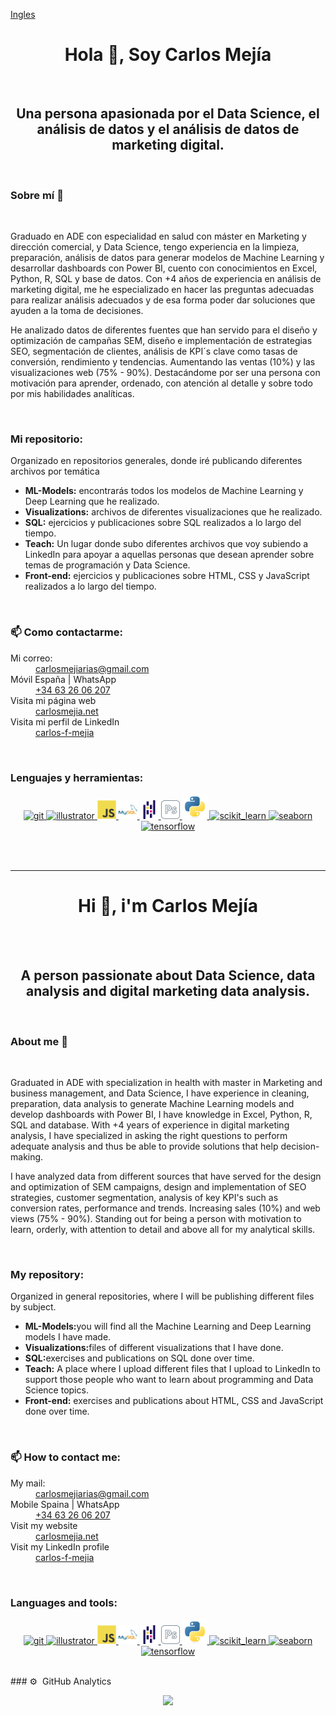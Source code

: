 <a href="#ingles">Ingles</a>
<h1 align="center">Hola 👋, Soy Carlos Mejía</h1><br>


<h2 align="center">Una persona apasionada por el Data Science, el análisis de datos y el análisis de datos de marketing digital.</h2>
<br>

<h3>Sobre mí  👋</h3>
<br>
  <p>Graduado en ADE con especialidad en salud con máster en Marketing y dirección comercial, y Data Science, tengo experiencia en la limpieza, preparación, análisis de datos para generar modelos de Machine Learning y desarrollar dashboards con Power BI, cuento con conocimientos en Excel, Python, R, SQL y base de datos. Con +4 años de experiencia en análisis de marketing digital, me he especializado en hacer las preguntas adecuadas para realizar análisis adecuados y de esa forma poder dar soluciones que ayuden a la toma de decisiones.  </p>
<p>
He analizado datos de diferentes fuentes que han servido para el diseño y optimización de campañas SEM, diseño e implementación de estrategias SEO, segmentación de clientes, análisis de KPI´s clave como tasas de conversión, rendimiento y tendencias. 
 Aumentando las ventas (10%) y las visualizaciones web (75% - 90%). Destacándome por ser una persona con motivación para aprender, ordenado, con atención al detalle y sobre todo por mis habilidades analíticas.
</p>
<br>
<h3 align="left">Mi repositorio:</h3>
<p>
Organizado en repositorios generales, donde iré publicando diferentes archivos por temática 
</p>
<ul>
  <li><strong>ML-Models:</strong> encontrarás todos los modelos de Machine Learning y Deep Learning que he realizado.</li>
  <li><strong>Visualizations:</strong> archivos de diferentes visualizaciones que he realizado.</li>
  <li><strong>SQL:</strong> ejercicios y publicaciones sobre SQL realizados a lo largo del tiempo.</li>
  <li><strong>Teach:</strong> Un lugar donde subo diferentes archivos que voy subiendo a LinkedIn para apoyar a aquellas personas que desean aprender sobre temas de programación  y Data Science.</li>
  <li><strong>Front-end:</strong> ejercicios y publicaciones sobre HTML, CSS y JavaScript realizados a lo largo del tiempo.</li>
</ul>

<br>
<h3>📫 Como contactarme:</h3>
<dl>
  <dt>Mi correo:</dt>
  <dd><a href="mailto:carlosmejiarias@gmail.com">carlosmejiarias@gmail.com</a></dd>
  <dt>Móvil España | WhatsApp</dt>
  <dd><a href="tel:+34632606207">+34 63 26 06 207</a></dd>
  <dt>Visita mi página web</dt>
  <dd><a href="https://carlosmejia.net/">carlosmejia.net</a></dd>
  <dt>Visita mi perfil de LinkedIn</dt>
  <dd><a href="https://www.linkedin.com/in/carlos-f-mejia/">carlos-f-mejia</a></dd>
</dl>
 <br>

<h3 align="left">Lenguajes y herramientas:</h3>
<div align="center">
  <a href="https://git-scm.com/" target="_blank" rel="noreferrer" > <img src="https://www.vectorlogo.zone/logos/git-scm/git-scm-icon.svg" alt="git" width="30" height="30" style="margin-right: 10"/> </a> 
  <a href="https://www.adobe.com/in/products/illustrator.html" target="_blank" rel="noreferrer" style="margin-right: 10"> <img src="https://www.vectorlogo.zone/logos/adobe_illustrator/adobe_illustrator-icon.svg" alt="illustrator" width="30" height="30"/> </a> 
  <a href="https://developer.mozilla.org/en-US/docs/Web/JavaScript" target="_blank" rel="noreferrer"> <img src="https://raw.githubusercontent.com/devicons/devicon/master/icons/javascript/javascript-original.svg" alt="javascript" width="30" height="30"/> </a>
  <a href="https://www.mysql.com/" target="_blank" rel="noreferrer"> <img src="https://raw.githubusercontent.com/devicons/devicon/master/icons/mysql/mysql-original-wordmark.svg" alt="mysql" width="30" height="30"/> </a>
  <a href="https://pandas.pydata.org/" target="_blank" rel="noreferrer"> <img src="https://raw.githubusercontent.com/devicons/devicon/2ae2a900d2f041da66e950e4d48052658d850630/icons/pandas/pandas-original.svg" alt="pandas" width="30" height="30"/> </a> 
  <a href="https://www.photoshop.com/en" target="_blank" rel="noreferrer"> <img src="https://raw.githubusercontent.com/devicons/devicon/master/icons/photoshop/photoshop-line.svg" alt="photoshop" width="30" height="30"/> </a>
  <a href="https://www.python.org" target="_blank" rel="noreferrer"> <img src="https://raw.githubusercontent.com/devicons/devicon/master/icons/python/python-original.svg" alt="python" width="40" height="40"/> </a> 
  <a href="https://scikit-learn.org/" target="_blank" rel="noreferrer"> <img src="https://upload.wikimedia.org/wikipedia/commons/0/05/Scikit_learn_logo_small.svg" alt="scikit_learn" width="30" height="30"/> </a>
  <a href="https://seaborn.pydata.org/" target="_blank" rel="noreferrer" > <img src="https://seaborn.pydata.org/_images/logo-mark-lightbg.svg" alt="seaborn" width="30" height="30"/> </a>
  <a href="https://www.tensorflow.org" target="_blank" rel="noreferrer" > <img src="https://www.vectorlogo.zone/logos/tensorflow/tensorflow-icon.svg" alt="tensorflow" width="30" height="30"/> </a> </p>
</div>
 <br> <br>
<hr id="Ingles">
 <h1 align="center" >Hi 👋, i'm Carlos Mejía</h1><br>
 <br>

<h2 align="center">A person passionate about Data Science, data analysis and digital marketing data analysis.</h2>
<br>

<h3>About me  👋</h3>
<br>
  <p>Graduated in ADE with specialization in health with master in Marketing and business management, and Data Science, I have experience in cleaning, preparation, data analysis to generate Machine Learning models and develop dashboards with Power BI, I have knowledge in Excel, Python, R, SQL and database. With +4 years of experience in digital marketing analysis, I have specialized in asking the right questions to perform adequate analysis and thus be able to provide solutions that help decision-making. </p>
<p>
I have analyzed data from different sources that have served for the design and optimization of SEM campaigns, design and implementation of SEO strategies, customer segmentation, analysis of key KPI's such as conversion rates, performance and trends. 
 Increasing sales (10%) and web views (75% - 90%). Standing out for being a person with motivation to learn, orderly, with attention to detail and above all for my analytical skills.
</p>
<br>
<h3 align="left">My repository:</h3>
<p>
Organized in general repositories, where I will be publishing different files by subject. 
</p>
<ul>
  <li><strong>ML-Models:</strong>you will find all the Machine Learning and Deep Learning models I have made.</li>
  <li><strong>Visualizations:</strong>files of different visualizations that I have done.</li>
  <li><strong>SQL:</strong>exercises and publications on SQL done over time.</li>
  <li><strong>Teach:</strong> A place where I upload different files that I upload to LinkedIn to support those people who want to learn about programming and Data Science topics.</li>
  <li><strong>Front-end:</strong> exercises and publications about HTML, CSS and JavaScript done over time.</li>
</ul>

<br>
<h3>📫 How to contact me:</h3>
<dl>
  <dt>My mail:</dt>
  <dd><a href="mailto:carlosmejiarias@gmail.com">carlosmejiarias@gmail.com</a></dd>
  <dt>Mobile Spaina | WhatsApp</dt>
  <dd><a href="tel:+34632606207">+34 63 26 06 207</a></dd>
  <dt>Visit my website</dt>
  <dd><a href="https://carlosmejia.net/">carlosmejia.net</a></dd>
  <dt>Visit my LinkedIn profile</dt>
  <dd><a href="https://www.linkedin.com/in/carlos-f-mejia/">carlos-f-mejia</a></dd>
</dl>
 <br>

<h3 align="left">Languages and tools:</h3>
<div align="center">
  <a href="https://git-scm.com/" target="_blank" rel="noreferrer" > <img src="https://www.vectorlogo.zone/logos/git-scm/git-scm-icon.svg" alt="git" width="30" height="30" style="margin-right: 10"/> </a> 
  <a href="https://www.adobe.com/in/products/illustrator.html" target="_blank" rel="noreferrer" style="margin-right: 10"> <img src="https://www.vectorlogo.zone/logos/adobe_illustrator/adobe_illustrator-icon.svg" alt="illustrator" width="30" height="30"/> </a> 
  <a href="https://developer.mozilla.org/en-US/docs/Web/JavaScript" target="_blank" rel="noreferrer"> <img src="https://raw.githubusercontent.com/devicons/devicon/master/icons/javascript/javascript-original.svg" alt="javascript" width="30" height="30"/> </a>
  <a href="https://www.mysql.com/" target="_blank" rel="noreferrer"> <img src="https://raw.githubusercontent.com/devicons/devicon/master/icons/mysql/mysql-original-wordmark.svg" alt="mysql" width="30" height="30"/> </a>
  <a href="https://pandas.pydata.org/" target="_blank" rel="noreferrer"> <img src="https://raw.githubusercontent.com/devicons/devicon/2ae2a900d2f041da66e950e4d48052658d850630/icons/pandas/pandas-original.svg" alt="pandas" width="30" height="30"/> </a> 
  <a href="https://www.photoshop.com/en" target="_blank" rel="noreferrer"> <img src="https://raw.githubusercontent.com/devicons/devicon/master/icons/photoshop/photoshop-line.svg" alt="photoshop" width="30" height="30"/> </a>
  <a href="https://www.python.org" target="_blank" rel="noreferrer"> <img src="https://raw.githubusercontent.com/devicons/devicon/master/icons/python/python-original.svg" alt="python" width="40" height="40"/> </a> 
  <a href="https://scikit-learn.org/" target="_blank" rel="noreferrer"> <img src="https://upload.wikimedia.org/wikipedia/commons/0/05/Scikit_learn_logo_small.svg" alt="scikit_learn" width="30" height="30"/> </a>
  <a href="https://seaborn.pydata.org/" target="_blank" rel="noreferrer" > <img src="https://seaborn.pydata.org/_images/logo-mark-lightbg.svg" alt="seaborn" width="30" height="30"/> </a>
  <a href="https://www.tensorflow.org" target="_blank" rel="noreferrer" > <img src="https://www.vectorlogo.zone/logos/tensorflow/tensorflow-icon.svg" alt="tensorflow" width="30" height="30"/> </a> </p>
</div>

 <br>
### ⚙️ &nbsp;GitHub Analytics

<p align="center">
<a href="https://github.com/Carlos-Mejia-Arias">
  <img height="180em" src="https://github-readme-stats-eight-theta.vercel.app/api/top-langs/?username=Carlos-Mejia-Arias&layout=compact&langs_count=8&theme=algolia"/>
</a>
</p>
<br>
